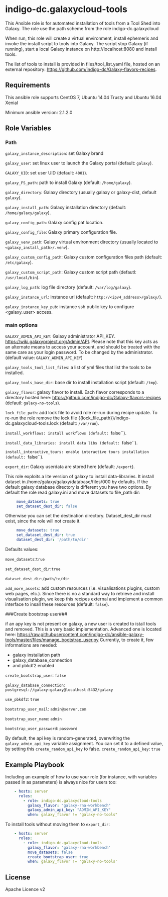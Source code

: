 indigo-dc.galaxycloud-tools
===========================

This Ansible role is for automated installation of tools from a Tool Shed into Galaxy. The role use the path scheme from the role indigo-dc.galaxycloud

When run, this role will create a virtual environment, install ephemeris and invoke the install script to tools into Galaxy. The script stop Galaxy (if running), start a local Galaxy instance on http://localhost:8080 and install tools.

The list of tools to install is provided in files/tool_list.yaml file, hosted on an external repository: https://github.com/indigo-dc/Galaxy-flavors-recipes.

Requirements
------------

This ansible role supports CentOS 7, Ubuntu 14.04 Trusty and Ubuntu 16.04 Xenial

Minimum ansible version: 2.1.2.0

Role Variables
--------------

### Path ###

``galaxy_instance_description``: set Galaxy brand

``galaxy_user``: set linux user to launch the Galaxy portal (default: ``galaxy``).

``GALAXY_UID``: set user UID (default: ``4001``).

``galaxy_FS_path``: path to install Galaxy (default: ``/home/galaxy``).

``galaxy_directory``: Galaxy directory (usually galaxy or galaxy-dist, default ``galaxy``).

``galaxy_install_path``: Galaxy installation directory (default: ``/home/galaxy/galaxy``).

``galaxy_config_path``: Galaxy config pat location.

``galaxy_config_file``: Galaxy primary configuration file.

``galaxy_venv_path``:  Galaxy virtual environment directory (usually located to ``<galaxy_install_path>/.venv``).

``galaxy_custom_config_path``: Galaxy custom configuration files path (default: ``/etc/galaxy``).

``galaxy_custom_script_path``: Galaxy custom script path (defautl: ``/usr/local/bin``).

``galaxy_log_path``: log file directory (default: ``/var/log/galaxy``).

``galaxy_instance_url``: instance url (default:  ``http://<ipv4_address>/galaxy/``).

``galaxy_instance_key_pub``: instance ssh public key to configure <galaxy_user> access.

### main options ###

``GALAXY_ADMIN_API_KEY``: Galaxy administrator API_KEY. https://wiki.galaxyproject.org/Admin/API. Please note that this key acts as an alternate means to access your account, and should be treated with the same care as your login password. To be changed by the administrator.(default value: ``GALAXY_ADMIN_API_KEY``)

``galaxy_tools_tool_list_files``: a list of yml files that list the tools to be installed.

``galaxy_tools_base_dir``: base dir to install installation script (default: ``/tmp``).

``galaxy_flavor``: galaxy flavor to install. Each flavor corresponds to a directory hosted here: https://github.com/indigo-dc/Galaxy-flavors-recipes (defautl: ``galaxy-no-tools``).

``lock_file_path``: add lock file to avoid role re-run during recipe update. To re-run the role remove the lock file {{lock_file_path}}/indigo-dc.galaxycloud-tools.lock (default: ``/var/run``).

``install_workflows: install workflows (default: ``false``).

``install_data_libraries: install data libs (default: ``false``).

``install_interactive_tours: enable interactive tours installation (default: ``false``).

``export_dir``: Galaxy userdata are stored here (default: ``/export``).

This role exploits a lite version of galaxy to install data-libraries. It install dataset in /home/galaxy/galaxy/database/files/000 by defaults. 
If the default galaxy database directory is different you have two options. By default the role read galaxy.ini and move datasets to file_path dir:
```yaml
     move_datasets: true
     set_dataset_dest_dir: false
```

Otherwise you can set the destination directory. Dataset_dest_dir must exist, since the role will not create it.
```yaml
     move_datasets: true
     set_dataset_dest_dir: true
     dataset_dest_dir: '/path/to/dir'
```
Defaults values:

``move_datasets``:``true``

``set_dataset_dest_dir``:``true``

``dataset_dest_dir``:``/path/to/dir``

``add_more_assets``: add custom resources (i.e. visualisations plugins, custom web pages, etc.). Since there is no a standard way to retrieve and install visualisation plugin, we keep this recipes external and implement a common interface to insall these resources (default: ``false``).

###Create bootstrap user###

if an apy key is not present on galaxy, a new user is created to istall tools and removed.
This is a very basic implementation. Advanced one is located here: https://raw.githubusercontent.com/indigo-dc/ansible-galaxy-tools/master/files/manage_bootstrap_user.py
Currently, to create it, few informations are needed:
- galaxy installation path
- galaxy_database_connection
- and pbkdf2 enabled

``create_bootstrap_user``: ``false``

``galaxy_database_connection``: ``postgresql://galaxy:galaxy@localhost:5432/galaxy``

``use_pbkdf2``: ``true``

``bootstrap_user_mail``: ``admin@server.com``

``bootstrap_user_name``: ``admin``

``bootstrap_user_password``: ``password``

By default, the api key is random-generated, overwriting the ``galaxy_admin_api_key`` variable assignment. You can set it to a defined value, by setting this ``create_random_api_key`` to false.
``create_random_api_key``: ``true``

Example Playbook
----------------

Including an example of how to use your role (for instance, with variables passed in as parameters) is always nice for users too:

```yaml
    - hosts: server
      roles:
        - role: indigo-dc.galaxycloud-tools
          galaxy_flavor: "galaxy-rna-workbench"
          galaxy_admin_api_key: "ADMIN_API_KEY"
          when: galaxy_flavor != "galaxy-no-tools"
```

To install tools without moving them to ``export_dir``:

```yaml
    - hosts: server
      roles:
        - role: indigo-dc.galaxycloud-tools
          galaxy_flavor: 'galaxy-rna-workbench'
          move_datasets: false
          create_bootstrap_user: true
          when: galaxy_flavor != 'galaxy-no-tools'
```

License
-------

Apache Licence v2
